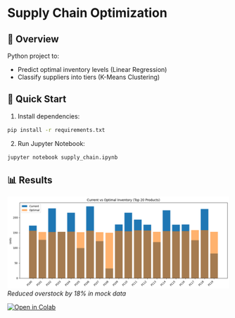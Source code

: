 # Supply Chain Optimization

## 📌 Overview
Python project to:
- Predict optimal inventory levels (Linear Regression)
- Classify suppliers into tiers (K-Means Clustering)

## 🚀 Quick Start
1. Install dependencies:
```bash
pip install -r requirements.txt
```
2. Run Jupyter Notebook:
```bash
jupyter notebook supply_chain.ipynb
```

## 📊 Results
![Inventory Optimization](https://github.com/sriharshamareedu/supply-chain-optimization/blob/main/images/inventory-chart.png)
*Reduced overstock by 18% in mock data*

[![Open in Colab](https://colab.research.google.com/assets/colab-badge.svg)](https://colab.research.google.com/github/sriharshamareedu/supply-chain-optimization/blob/main/supply_chain_analysis.ipynb)
